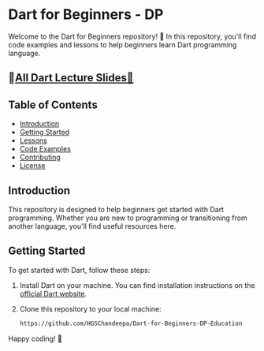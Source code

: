 # Dart for Beginners - DP

Welcome to the Dart for Beginners repository! 🚀 In this repository, you'll find code examples and lessons to help beginners learn Dart programming language.

## 📂[All Dart Lecture Slides🔗](https://drive.google.com/file/d/1jqWRXeOfGyeuq7jaOKvNMyFUC9rx8CB2/view?usp=sharing)

## Table of Contents

- [Introduction](#introduction)
- [Getting Started](#getting-started)
- [Lessons](#lessons)
- [Code Examples](#code-examples)
- [Contributing](#contributing)
- [License](#license)

## Introduction

This repository is designed to help beginners get started with Dart programming. Whether you are new to programming or transitioning from another language, you'll find useful resources here.

## Getting Started

To get started with Dart, follow these steps:

1. Install Dart on your machine. You can find installation instructions on the [official Dart website](https://dart.dev/get-dart).

2. Clone this repository to your local machine:

   ```bash
   https://github.com/HGSChandeepa/Dart-for-Beginners-DP-Education
Happy coding! 🚀
